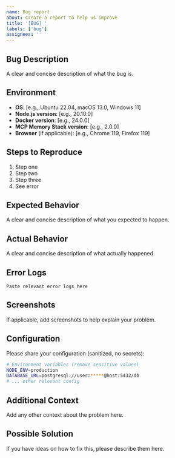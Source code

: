 ```yaml
---
name: Bug report
about: Create a report to help us improve
title: '[BUG] '
labels: ['bug']
assignees: ''
---
```


## Bug Description
A clear and concise description of what the bug is.

## Environment
- **OS**: [e.g., Ubuntu 22.04, macOS 13.0, Windows 11]
- **Node.js version**: [e.g., 20.10.0]
- **Docker version**: [e.g., 24.0.0]
- **MCP Memory Stack version**: [e.g., 2.0.0]
- **Browser** (if applicable): [e.g., Chrome 119, Firefox 119]

## Steps to Reproduce
1. Step one
2. Step two
3. Step three
4. See error

## Expected Behavior
A clear and concise description of what you expected to happen.

## Actual Behavior
A clear and concise description of what actually happened.

## Error Logs
```
Paste relevant error logs here
```

## Screenshots
If applicable, add screenshots to help explain your problem.

## Configuration
Please share your configuration (sanitized, no secrets):

```bash
# Environment variables (remove sensitive values)
NODE_ENV=production
DATABASE_URL=postgresql://user:*****@host:5432/db
# ... other relevant config
```

## Additional Context
Add any other context about the problem here.

## Possible Solution
If you have ideas on how to fix this, please describe them here.
